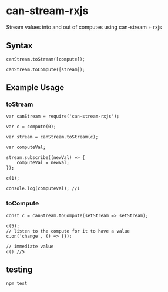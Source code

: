 # can-stream-rxjs

Stream values into and out of computes using can-stream + rxjs

## Syntax

```
canStream.toStream([compute]);

canStream.toCompute([stream]);
```

## Example Usage

### toStream
```
var canStream = require('can-stream-rxjs');

var c = compute(0);

var stream = canStream.toStream(c);

var computeVal;

stream.subscribe((newVal) => {
	computeVal = newVal;
});

c(1);

console.log(computeVal); //1
```


### toCompute
```
const c = canStream.toCompute(setStream => setStream);

c(5);
// listen to the compute for it to have a value
c.on('change', () => {});

// immediate value
c() //5
```

## testing

```
npm test
```